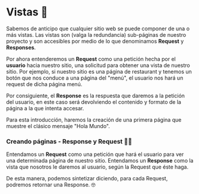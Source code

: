 # Vistas 👀
Sabemos de anticipo que cualquier sitio web se puede componer de una o más vistas. Las vistas son (valga la redundancia)
sub-páginas de nuestro proyecto y son accesibles por medio de lo que denominamos **Request** y **Responses**. 

Por ahora entenderemos un **Request** como una petición hecha por el **usuario** hacia nuestro sitio, una solicitud para
obtener una vista de nuestro sitio. Por ejemplo, si nuestro sitio es una página de restaurant y tenemos un botón que nos
conduce a una página del "menú", el usuario nos hará un request de dicha página menú.

Por consiguiente, el **Response** es la respuesta que daremos a la petición del usuario, en este caso será devolviendo
el contenido y formato de la página a la que intenta accesar. 

Para esta introducción, haremos la creación de una primera página que muestre el clásico mensaje "Hola Mundo".

### Creando páginas - Response y Request 🐱‍🐉

Entendamos un **Request** como una petición que hará el usuario para ver una determinada página de nuestro sitio.
Entendamos un **Response** como la vista que nosotros le daremos al usuario, según la Request que éste haga.

De esta manera, podemos sintetizar diciendo, para cada Request, podremos retornar una Response. 🤓

